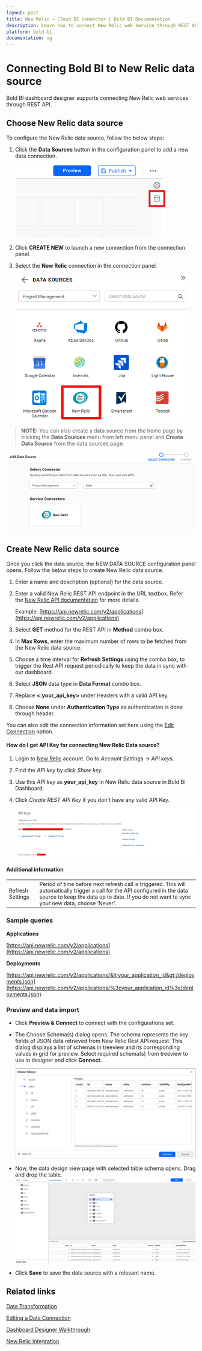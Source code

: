 ```yaml
---
layout: post
title: New Relic – Cloud BI Connector | Bold BI Documentation
description: Learn how to connect New Relic web service through REST API endpoint with Bold BI Cloud and create data source.
platform: bold-bi
documentation: ug
---
```


# Connecting Bold BI to New Relic data source
Bold BI dashboard designer supports connecting New Relic web services through REST API.

## Choose New Relic data source
To configure the New Relic data source, follow the below steps:
1. Click the **Data Sources** button in the configuration panel to add a new data connection.

   ![Data source icon](/static/assets/cloud/working-with-datasource/data-connectors/images/common/DataSourcesIcon.png)

2. Click **CREATE NEW** to launch a new connection from the connection panel.
3. Select the **New Relic** connection in the connection panel.

   ![Choose data source](/static/assets/cloud/working-with-datasource/data-connectors/images/new-relic/ChooseDS.png)

> **NOTE:**  You can also create a data source from the home page by clicking the **Data Sources** menu from left menu panel and **Create Data Source** from the data sources page.

   ![Choose data source](/static/assets/cloud/working-with-datasource/data-connectors/images/new-relic/ChooseDS_server.png)

## Create New Relic data source
Once you click the data source, the NEW DATA SOURCE configuration panel opens. Follow the below steps to create New Relic data source.
1. Enter a name and description (optional) for the data source.
2. Enter a valid New Relic REST API endpoint in the URL textbox. Refer the [New Relic API documentation](https://docs.newrelic.com/docs/apis) for more details.

    Example: [https://api.newrelic.com/v2/applications](https://api.newrelic.com/v2/applications)

3. Select **GET** method for the REST API in **Method** combo box.
4. In **Max Rows**, enter the maximum number of rows to be fetched from the New Relic data source.
5. Choose a time interval for **Refresh Settings** using the combo box, to trigger the Rest API request periodically to keep the data in sync with our dashboard.  
6. Select **JSON** data type in **Data Format** combo box.
7. Replace **&lt;:your_api_key&gt;** under Headers with a valid API key.
8. Choose **None** under **Authentication Type** as authentication is done through header.

You can also edit the connection information set here using the [Edit Connection](/cloud-bi/working-with-data-source/editing-a-data-connection/) option.

#### How do I get API Key for connecting New Relic Data source?
1. Login to [New Relic](https://login.newrelic.com/login) account. Go to *Account Settings -> API keys*.
2. Find the *API key* by click *Show key*.
3. Use this *API key* as **your_api_key** in New Relic data source in Bold BI Dashboard.
4. Click *Create REST API Key* if you don't have any valid API Key.

   ![Reveal API Key](/static/assets/cloud/working-with-datasource/data-connectors/images/new-relic/APIKey.png)

#### Additional information
<table width="600">
<tr>
<td>
Refresh Settings
</td>
<td>
Period of time before next refresh call is triggered. This will automatically trigger a call for the API configured in the data source to keep the data up to date. If you do not want to sync your new data, choose ‘Never’.
</td>
</tr>
</table>

### Sample queries

**Applications**

[https://api.newrelic.com/v2/applications](https://api.newrelic.com/v2/applications)

**Deployments**

[https://api.newrelic.com/v2/applications/&lt;your_application_id&gt;/deployments.json](https://api.newrelic.com/v2/applications/%3cyour_application_id%3e/deployments.json)

### Preview and data import
* Click **Preview & Connect** to connect with the configurations set.
* The Choose Schema(s) dialog opens. The schema represents the key fields of JSON data retrieved from New Relic Rest API request. This dialog displays a list of schemas in treeview and its corresponding values in grid for preview. Select required schema(s) from treeview to use in designer and click **Connect**.

   ![Preview](/static/assets/cloud/working-with-datasource/data-connectors/images/common/Preview.png)

* Now, the data design view page with selected table schema opens. Drag and drop the table.
   ![Query Editor](/static/assets/cloud/working-with-datasource/data-connectors/images/common/QueryEditor.png)

* Click **Save** to save the data source with a relevant name.

## Related links
[Data Transformation](/cloud-bi/working-with-data-source/transforming-data/joining-table/)

[Editing a Data Connection](/cloud-bi/working-with-data-source/editing-a-data-connection/)   

[Dashboard Designer Walkthrough](/cloud-bi/getting-started/bold-bi-walk-through/)

[New Relic Integration](https://www.boldbi.com/integrations/new-relic?utm_source=syncfusion&utm_medium=documentation&utm_campaign=boldbinewrelicintegration)